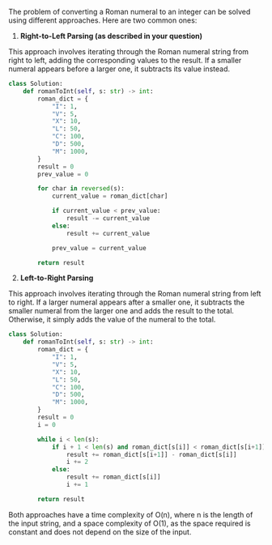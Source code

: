 The problem of converting a Roman numeral to an integer can be solved using different approaches. Here are two common ones:

1. **Right-to-Left Parsing (as described in your question)**

This approach involves iterating through the Roman numeral string from right to left, adding the corresponding values to the result. If a smaller numeral appears before a larger one, it subtracts its value instead.

```python
class Solution:
    def romanToInt(self, s: str) -> int:
        roman_dict = {
            "I": 1,
            "V": 5,
            "X": 10,
            "L": 50,
            "C": 100,
            "D": 500,
            "M": 1000,
        }
        result = 0
        prev_value = 0

        for char in reversed(s):
            current_value = roman_dict[char]

            if current_value < prev_value:
                result -= current_value
            else:
                result += current_value

            prev_value = current_value

        return result
```

2. **Left-to-Right Parsing**

This approach involves iterating through the Roman numeral string from left to right. If a larger numeral appears after a smaller one, it subtracts the smaller numeral from the larger one and adds the result to the total. Otherwise, it simply adds the value of the numeral to the total.

```python
class Solution:
    def romanToInt(self, s: str) -> int:
        roman_dict = {
            "I": 1,
            "V": 5,
            "X": 10,
            "L": 50,
            "C": 100,
            "D": 500,
            "M": 1000,
        }
        result = 0
        i = 0

        while i < len(s):
            if i + 1 < len(s) and roman_dict[s[i]] < roman_dict[s[i+1]]:
                result += roman_dict[s[i+1]] - roman_dict[s[i]]
                i += 2
            else:
                result += roman_dict[s[i]]
                i += 1

        return result
```

Both approaches have a time complexity of O(n), where n is the length of the input string, and a space complexity of O(1), as the space required is constant and does not depend on the size of the input.
